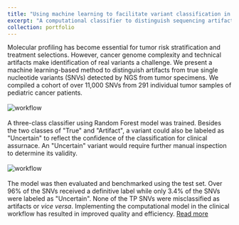 ```yaml
---
title: "Using machine learning to facilitate variant classification in pediatric cancers"
excerpt: "A computational classifier to distinguish sequencing artifacts from *bona fide* variants from next-generation sequencing data in pediatric tumors.<br/><br/><img src='/images/pca.png'>"
collection: portfolio
---
```


Molecular profiling has become essential for tumor risk stratification and treatment selections. However, cancer genome complexity and technical artifacts make identification of real variants a challenge. We present a machine learning-based method to distinguish artifacts from true single nucleotide variants (SNVs) detected by NGS from tumor specimens. We compiled a cohort of over 11,000 SNVs from 291 individual tumor samples of pediatric cancer patients. 
<br/>
<br/>
![workflow](https://chaozhongyinxiang.github.io/images/aiqc_data.png)
<br/>
<br/>
A three-class classifier using Random Forest model was trained. Besides the two classes of "True" and "Artifact", a variant could also be labeled as "Uncertain" to reflect the confidence of the classification for clinical assurnace. An "Uncertain" variant would require further manual inspection to determine its validity. 
<br/>
<br/>
![workflow](https://chaozhongyinxiang.github.io/images/aiqc_class.png)
<br/>
<br/>
The model was then evaluated and benchmarked using the test set. Over 96% of the SNVs received a definitive label while only 3.4% of the SNVs were labeled as "Uncertain". None of the TP SNVs were misclassified as artifacts or *vice versa*. Implementing the computational model in the clinical workflow has resulted in improved quality and efficiency. [Read more](https://www.biorxiv.org/content/10.1101/670687v1)
